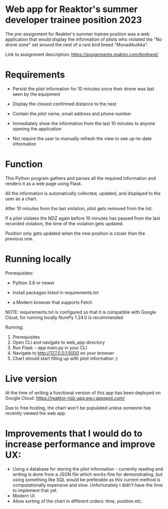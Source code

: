 # Web app for Reaktor's summer developer trainee position 2023

The pre-assignment for Reaktor's summer trainee position was a web application that would display the information of pilots who violated the "No drone zone" set around 
the nest of a rare bird breed "Monadikuikka".

Link to assignment description: https://assignments.reaktor.com/birdnest/

# Requirements

- Persist the pilot information for 10 minutes since their drone was last seen by the equipment

- Display the closest confirmed distance to the nest

- Contain the pilot name, email address and phone number

- Immediately show the information from the last 10 minutes to anyone opening the application

- Not require the user to manually refresh the view to see up-to-date information
# Function
This Python program gathers and parses all the required information and renders it as a web page using Flask.

All the information is automatically collected, updated, and displayed to the user as a chart.

After 10 minutes from the last violation, pilot gets removed from the list. 

If a pilot violates the NDZ again before 10 minutes has passed from the last recorded violation, the time of the violation gets updated.

Position only gets updated when the new position is closer than the previous one.
# Running locally
Prerequisites:

- Python 3.8 or newer

- Install packages listed in requirements.txt

- a Modern browser that supports Fetch

NOTE: requirements.txt is configured so that it is compatible with Google Cloud, for running locally NumPy 1.24.0 is recommended

Running:

1. Prerequisites
2. Open CLI and navigate to web_app directory
3. Run Flask --app main.py in your CLI
4. Navigate to http://127.0.0.1:5000 on your browser
5. Chart should start filling up with pilot information :)

# Live version
At the time of writing a functional version of this app has been deployed on Google Cloud: https://reaktor-ndz-app.ew.r.appspot.com/

Due to free hosting, the chart won't be populated unless someone has recently viewed the web app.

# Improvements that I would do to increase performance and improve UX:

- Using a database for storing the pilot information - currently reading and writing is done from a JSON file which works fine for demonstrating, but using something like SQL would be preferable as this current method is computationally expensive and slow. Unfortunately I didn't have the time to implement that yet.
- Modern UI
- Allow sorting of the chart in different orders: time, position etc.


